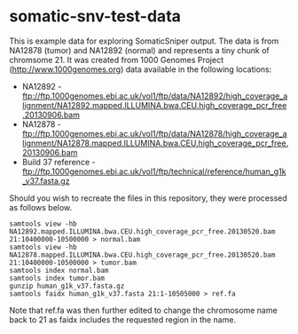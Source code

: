 somatic-snv-test-data
=====================

This is example data for exploring SomaticSniper output. The data is from NA12878 (tumor) and NA12892 (normal) and represents a tiny chunk of chromsome 21. It was created from 1000 Genomes Project (http://www.1000genomes.org) data available in the following locations:
* NA12892 - ftp://ftp.1000genomes.ebi.ac.uk/vol1/ftp/data/NA12892/high_coverage_alignment/NA12892.mapped.ILLUMINA.bwa.CEU.high_coverage_pcr_free.20130906.bam
* NA12878 - ftp://ftp.1000genomes.ebi.ac.uk/vol1/ftp/data/NA12878/high_coverage_alignment/NA12878.mapped.ILLUMINA.bwa.CEU.high_coverage_pcr_free.20130906.bam
* Build 37 reference - ftp://ftp.1000genomes.ebi.ac.uk/vol1/ftp/technical/reference/human_g1k_v37.fasta.gz

Should you wish to recreate the files in this repository, they were processed as follows below.

    samtools view -hb NA12892.mapped.ILLUMINA.bwa.CEU.high_coverage_pcr_free.20130520.bam 21:10400000-10500000 > normal.bam
    samtools view -hb NA12878.mapped.ILLUMINA.bwa.CEU.high_coverage_pcr_free.20130520.bam 21:10400000-10500000 > tumor.bam
    samtools index normal.bam
    samtools index tumor.bam
    gunzip human_g1k_v37.fasta.gz
    samtools faidx human_g1k_v37.fasta 21:1-10505000 > ref.fa

Note that ref.fa was then further edited to change the chromosome name back to 21 as faidx includes the requested region in the name.
